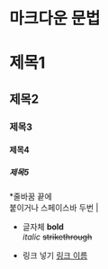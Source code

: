 # 마크다운 문법

# 제목1
## 제목2
### 제목3
#### 제목4
##### 제목5

*줄바꿈
끝에 <br> 붙이거나 스페이스바 두번 |

* 글자체
**bold**<br>
_italic_
~~strikethrough~~

* 링크 넣기
[링크 이름](www.naver.com)
